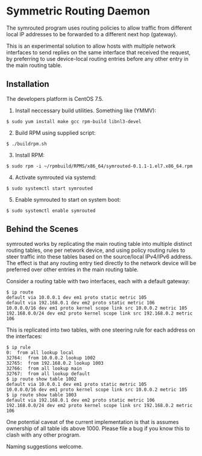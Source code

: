 # Symmetric Routing Daemon

The symrouted program uses routing policies to allow traffic from different
local IP addresses to be forwarded to a different next hop (gateway).

This is an experimental solution to allow hosts with multiple network interfaces to send
replies on the same interface that received the request, by preferring to use device-local
routing entries before any other entry in the main routing table.

## Installation

The developers platform is CentOS 7.5.

1. Install neccessary build utilities. Something like (YMMV):
```shell
$ sudo yum install make gcc rpm-build libnl3-devel
```

2. Build RPM using supplied script:
```shell
$ ./buildrpm.sh 
```

3. Install RPM:
```shell
$ sudo rpm -i ~/rpmbuild/RPMS/x86_64/symrouted-0.1.1-1.el7.x86_64.rpm
```

4. Activate symrouted via systemd:
```shell
$ sudo systemctl start symrouted
```

5. Enable symrouted to start on system boot:
```shell
$ sudo systemctl enable symrouted
```

## Behind the Scenes

symrouted works by replicating the main routing table into multiple distinct routing tables, one per
network device, and using policy routing rules to steer traffic into these tables based on the
source/local IPv4/IPv6 address. The effect is that any routing entry tied directly to the network
device will be preferred over other entries in the main routing table.

Consider a routing table with two interfaces, each with a default gateway:
```shell
$ ip route
default via 10.0.0.1 dev em1 proto static metric 105
default via 192.168.0.1 dev em2 proto static metric 106
10.0.0.0/16 dev em1 proto kernel scope link src 10.0.0.2 metric 105
192.168.0.0/24 dev em2 proto kernel scope link src 192.168.0.2 metric 106
```

This is replicated into two tables, with one steering rule for each address on the interfaces:
```shell
$ ip rule
0:	from all lookup local 
32764:	from 10.0.0.2 lookup 1002
32765:	from 192.168.0.2 lookup 1003
32766:	from all lookup main 
32767:	from all lookup default
$ ip route show table 1002
default via 10.0.0.1 dev em1 proto static metric 105
10.0.0.0/16 dev em1 proto kernel scope link src 10.0.0.2 metric 105
$ ip route show table 1003
default via 192.168.0.1 dev em2 proto static metric 106
192.168.0.0/24 dev em2 proto kernel scope link src 192.168.0.2 metric 106
```

One potential caveat of the current implementation is that is assumes ownership of all
table ids above 1000. Please file a bug if you know this to clash with any other program.

Naming suggestions welcome.
